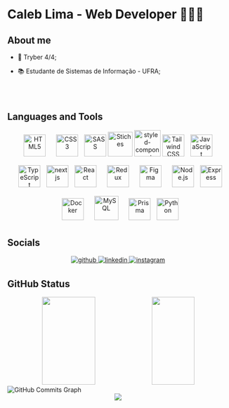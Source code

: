 <!--<img src="https://media.discordapp.net/attachments/764259751092682761/1047303354969247844/github-header-image.png" /> -->
# Caleb Lima - Web Developer 🧑🏽‍💻

## About me

- 💚 Tryber 4/4;  

- 📚 Estudante de Sistemas de Informação - UFRA;
  

<!--- - 🧠 Aprendendo TypeScript, SQL e Node.js;  -->

<br></br>

## Languages and Tools

<div align="center">  
  <img style="margin: 10px" src="https://cdn-icons-png.flaticon.com/512/732/732212.png" alt="HTML5" height="50" />  
  <img style="margin: 10px" src="https://cdn-icons-png.flaticon.com/512/732/732190.png" alt="CSS3" height="50" />  
  <img src="https://cdn.jsdelivr.net/gh/devicons/devicon/icons/sass/sass-original.svg" alt="SASS" height="50" /> 
<img src="https://cdn.discordapp.com/attachments/764259751092682761/1055876747037528166/IMwwk2q6_400x400-removebg-preview.png" alt="Stiches" height="56">
  <img alt="styled-component" src="https://camo.githubusercontent.com/5174ecc6e5da108f3afce948d39f9f11097c29e303fa6050c3aa3e16cc965459/68747470733a2f2f656d6f6a6970656469612d75732e73332e6475616c737461636b2e75732d776573742d312e616d617a6f6e6177732e636f6d2f7468756d62732f3136302f6170706c652f3139382f6e61696c2d706f6c6973685f31663438352e706e67" width="60" height="60"/>
  <img src="https://cdn.jsdelivr.net/gh/devicons/devicon/icons/tailwindcss/tailwindcss-plain.svg" alt="Tailwind CSS" height="50"  />          
  <img style="margin: 10px" src="https://upload.wikimedia.org/wikipedia/commons/thumb/9/99/Unofficial_JavaScript_logo_2.svg/480px-            Unofficial_JavaScript_logo_2.svg.png" alt="JavaScript" height="50" />
  <img style="margin: 10px" src="https://profilinator.rishav.dev/skills-assets/typescript-original.svg" alt="TypeScript" height="50" />
   <img alt="nextjs" width="50" height="50" src="https://assets.website-files.com/6129056efc746238daf580ad/627a7c293265949d610611dd_nextjs-boilerplate-logo.png"/>
  <img style="margin: 10px" src="https://cdn.jsdelivr.net/gh/devicons/devicon/icons/react/react-original.svg" alt="React" height="50" />  
  <img style="margin: 10px" src="https://profilinator.rishav.dev/skills-assets/redux-original.svg" alt="Redux" height="50" />  
  <img style="margin: 10px" src="https://profilinator.rishav.dev/skills-assets/figma-icon.svg" alt="Figma" height="50" />  
  <img style="margin: 10px" src="https://cdn.jsdelivr.net/gh/devicons/devicon/icons/nodejs/nodejs-original.svg" alt="Node.js" height="50"/>
  <img src="https://cdn.jsdelivr.net/gh/devicons/devicon/icons/express/express-original.svg" alt="Express" height="50" />
  <img style="margin: 10px" src="https://cdn-icons-png.flaticon.com/512/919/919853.png" alt="Docker" height="50" /> 
  <img style="margin: 10px" src="https://cdn.icon-icons.com/icons2/1381/PNG/512/mysqlworkbench_93532.png" alt="MySQL" height="55" />  
  <img style="margin: 10px" src="https://profilinator.rishav.dev/skills-assets/prisma.png" alt="Prisma" height="50" /> 
  <img src="https://cdn.jsdelivr.net/gh/devicons/devicon/icons/python/python-original.svg" alt="Python" height="50" />          
  <!--<img style="margin: 10px" src="https://symbols.getvecta.com/stencil_95/67_sequelize-icon.54c1e009e5.png" alt="Sequelize" height="50" /> -->
</div>


## Socials

<div align="center">
<a href="https://github.com/jovemcleb" target="_blank">
<img src=https://img.shields.io/badge/github-%2324292e.svg?&style=for-the-badge&logo=github&logoColor=white alt=github style="margin-bottom: 5px;" />
</a>
<a href="https://www.linkedin.com/in/caleb-lima/" target="_blank">
<img src=https://img.shields.io/badge/linkedin-%231E77B5.svg?&style=for-the-badge&logo=linkedin&logoColor=white alt=linkedin style="margin-bottom: 5px;" />
</a>
<a href="https://www.instagram.com/jovemcleb/" target="_blank">
<img src=https://img.shields.io/badge/instagram-%23000000.svg?&style=for-the-badge&logo=instagram&logoColor=white alt=instagram style="margin-bottom: 5px;" />
</a>  
</div>  

## GitHub Status


<div align="center">
<img width="49%" height="200rem" src="https://github-readme-stats.vercel.app/api?username=jovemcleb&show_icons=true&count_private=true&hide_border=true&theme=nightowl" /> 

<img width="44%" height="200rem" src="https://github-readme-stats.vercel.app/api/top-langs/?username=jovemcleb&hide_border=true&layout=compact&theme=nightowl" />
</div>

<img src="https://github-readme-activity-graph.cyclic.app/graph?username=jovemcleb&bg_color=0f172a&color=ffffff&line=a855f7&point=ffffff&area_color=0f172a&area=true&hide_border=true&custom_title=GitHub%20Commits%20Graph" alt="GitHub Commits Graph" />


<div align="center">
<img src="https://komarev.com/ghpvc/?username=jovemcleb&&style=flat-square" align="center" />
</div>  

